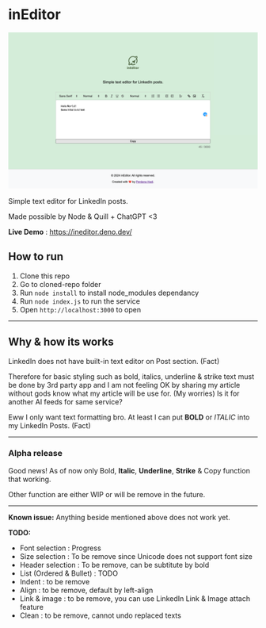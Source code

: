 # inEditor

![Alt text](https://github.com/ceroberoz/inEditor/blob/meong/capture.png "inEditor - Alpha Release")

Simple text editor for LinkedIn posts.

Made possible by Node & Quill + ChatGPT <3

**Live Demo** : https://ineditor.deno.dev/

## How to run
1. Clone this repo
2. Go to cloned-repo folder
3. Run ```node install``` to install node_modules dependancy
4. Run ```node index.js``` to run the service
5. Open ```http://localhost:3000``` to open 

---

## Why & how its works
LinkedIn does not have built-in text editor on Post section. (Fact)

Therefore for basic styling such as bold, italics, underline & strike text must be done by 3rd party app and I am not feeling OK by sharing my article without gods know what my article will be use for. (My worries) Is it for another AI feeds for same service? 

Eww I only want text formatting bro. At least I can put **BOLD** or _ITALIC_ into my LinkedIn Posts. (Fact)

---

### Alpha release ####
Good news! As of now only Bold, **Italic**, **Underline**, **Strike** & Copy function that working.

Other function are either WIP or will be remove in the future.

---

**Known issue:**
Anything beside mentioned above does not work yet. 

**TODO:**
- Font selection : Progress
- Size selection : To be remove since Unicode does not support font size 
- Header selection : To be remove, can be subtitute by bold
- List (Ordered & Bullet) : TODO
- Indent : to be remove
- Align : to be remove, default by left-align
- Link & image : to be remove, you can use LinkedIn Link & Image attach feature
- Clean : to be remove, cannot undo replaced texts
